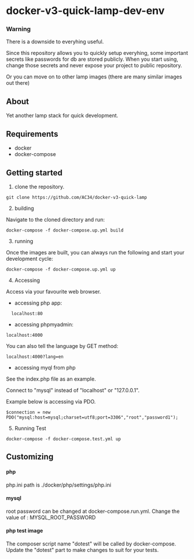 # docker-v3-quick-lamp-dev-env

### Warning
There is a downside to everyhing useful.

Since this repository allows you to quickly setup everyhing, some important secrets like passwords for db are stored publicly. 
When you start using, change those secrets and never expose your project to public repository. 

Or you can move on to other lamp images (there are many similar images out there)

## About
Yet another lamp stack for quick development.

## Requirements
 - docker
 - docker-compose

## Getting started
1) clone the repository. 

```
git clone https://github.com/AC34/docker-v3-quick-lamp
```
2) building

Navigate to the cloned directory and run:
```
docker-compose -f docker-compose.up.yml build
```

3) running

Once the images are  built, you can always run the following and start your development cycle:
```
docker-compose -f docker-compose.up.yml up
```
4) Accessing

Access via your favourite web browser.

 - accessing php app:
```
  localhost:80
```

 - accessing phpmyadmin:
  ```
  localhost:4000
  ```
  You can also tell the language by GET method:
  ```
  localhost:4000?lang=en
  ```

 - accessing myql from php

See the index.php file as an example.

Connect to "mysql" instead of "localhost" or "127.0.0.1".

Example below is accessing via PDO.

```
$connection = new PDO("mysql:host=mysql;charset=utf8;port=3306","root","password1");
```
5) Running Test

```
docker-compose -f docker-compose.test.yml up
```

## Customizing
#### php

php.ini path is ./docker/php/settings/php.ini

#### mysql

root password can be changed at docker-compose.run.yml.
Change the value of : MYSQL_ROOT_PASSWORD

#### php test image
	
The composer script name "dotest" will be called by docker-compose.
Update the "dotest" part to make changes to suit for your tests.

